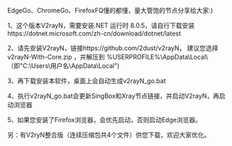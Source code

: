 EdgeGo、ChromeGo、FirefoxFQ懂的都懂，量大管饱的节点分享给大家:)

1、这个版本V2rayN，需要安装.NET 运行时 8.0.5，请自行下载安装https://dotnet.microsoft.com/zh-cn/download/dotnet/latest

2、请先安装V2rayN，链接https://github.com/2dust/v2rayN， 建议您选择v2rayN-With-Core.zip ，并解压到 %USERPROFILE%\AppData\Local\（即"C:\Users\用户名\AppData\Local\")

3、再下载安装本软件，桌面上会自动生成v2rayN_go.bat

4、执行v2rayN_go.bat会更新SingBox和Xray节点链接，并启动V2rayN，再启动浏览器

5、如果您安装了Firefox浏览器，会优先启动，否则启动Edge浏览器。

另：有V2ryN整合版（连续压缩包共4个文件）供您下载，欢迎大家优化。
